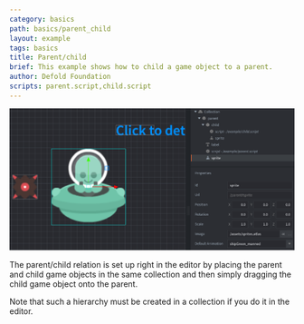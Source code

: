 ```yaml
---
category: basics
path: basics/parent_child
layout: example
tags: basics
title: Parent/child
brief: This example shows how to child a game object to a parent.
author: Defold Foundation
scripts: parent.script,child.script
---
```


![parent child](parent_child.png)

The parent/child relation is set up right in the editor by placing the parent and child game objects in the same collection and then simply dragging the child game object onto the parent.

Note that such a hierarchy must be created in a collection if you do it in the editor.
